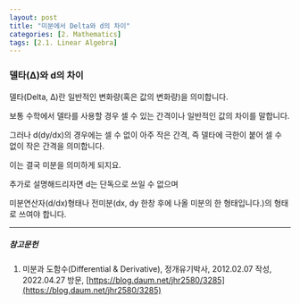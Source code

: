 ```yaml
---
layout: post
title: "미분에서 Delta와 d의 차이"
categories: [2. Mathematics]
tags: [2.1. Linear Algebra]
---
```


### 델타(Δ)와 d의 차이

델타(Delta, Δ)란 일반적인 변화량(혹은 값의 변화량)을 의미합니다.
 
보통 수학에서 델타를 사용할 경우 셀 수 있는 간격이나 일반적인 값의 차이를 말합니다.

그러나 d(dy/dx)의 경우에는 셀 수 없이 아주 작은 간격, 즉 델타에 극한이 붙어 셀 수 없이 작은 간격을 의미합니다.

이는 결국 미분을 의미하게 되지요.

추가로 설명해드리자면 d는 단독으로 쓰일 수 없으며

미분연산자(d/dx)형태나 전미분(dx, dy 한창 후에 나올 미분의 한 형태입니다.)의 형태로 쓰여야 합니다.

---

##### 참고문헌

1. 미분과 도함수(Differential & Derivative), 정개유기박사, 2012.02.07 작성, 2022.04.27 방문, [https://blog.daum.net/jhr2580/3285](https://blog.daum.net/jhr2580/3285)